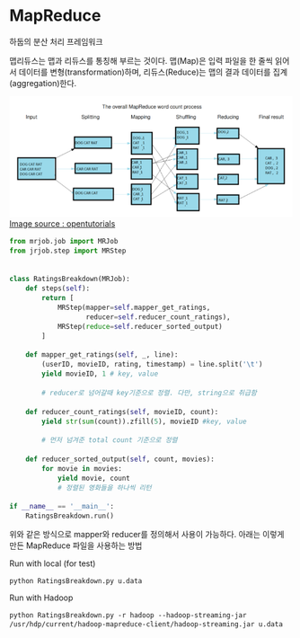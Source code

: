 
# MapReduce
하둡의 분산 처리 프레임워크

맵리듀스는 맵과 리듀스를 통칭해 부르는 것이다.
맵(Map)은 입력 파일을 한 줄씩 읽어서 데이터를 변형(transformation)하며, 리듀스(Reduce)는 맵의 결과 데이터를 집계(aggregation)한다.

![png](0.png)
[Image source : opentutorials](https://opentutorials.org/module/2926/17055)

```python
from mrjob.job import MRJob
from jrjob.step import MRStep


class RatingsBreakdown(MRJob):
    def steps(self):
        return [
            MRStep(mapper=self.mapper_get_ratings,
                   reducer=self.reducer_count_ratings),
            MRStep(reduce=self.reducer_sorted_output)
        ]

    def mapper_get_ratings(self, _, line):
        (userID, movieID, rating, timestamp) = line.split('\t')
        yield movieID, 1 # key, value

        # reducer로 넘어갈때 key기준으로 정렬. 다만, string으로 취급함

    def reducer_count_ratings(self, movieID, count):
        yield str(sum(count)).zfill(5), movieID #key, value

        # 먼저 넘겨준 total count 기준으로 정렬

    def reducer_sorted_output(self, count, movies):
        for movie in movies:
            yield movie, count
            # 정렬된 영화들을 하나씩 리턴

if __name__ == '__main__':
    RatingsBreakdown.run()
```
위와 같은 방식으로 mapper와 reducer를 정의해서 사용이 가능하다.
아래는 이렇게 만든 MapReduce 파일을 사용하는 방법

Run with local (for test)

    python RatingsBreakdown.py u.data

Run with Hadoop

    python RatingsBreakdown.py -r hadoop --hadoop-streaming-jar /usr/hdp/current/hadoop-mapreduce-client/hadoop-streaming.jar u.data
